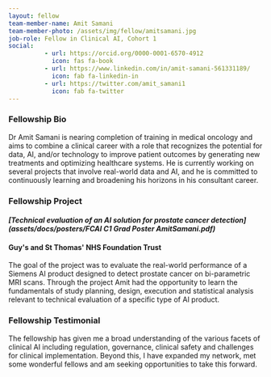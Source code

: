 ```yaml
---
layout: fellow
team-member-name: Amit Samani
team-member-photo: /assets/img/fellow/amitsamani.jpg
job-role: Fellow in Clinical AI, Cohort 1
social:
          - url: https://orcid.org/0000-0001-6570-4912
            icon: fas fa-book
          - url: https://www.linkedin.com/in/amit-samani-561331189/
            icon: fab fa-linkedin-in
          - url: https://twitter.com/amit_samani1
            icon: fab fa-twitter
---
```


### Fellowship Bio
Dr Amit Samani is nearing
completion of training in medical
oncology and aims to combine a clinical
career with a role that recognizes the
potential for data, AI, and/or technology
to improve patient outcomes by
generating new treatments and
optimizing healthcare systems. He is
currently working on several projects
that involve real-world data and AI,
and he is committed to continuously
learning and broadening his horizons
in his consultant career.


### Fellowship Project
#### _[Technical evaluation of an AI solution for prostate cancer detection](assets/docs/posters/FCAI C1 Grad Poster AmitSamani.pdf)_
#### Guy's and St Thomas' NHS Foundation Trust
The goal of the project was to evaluate
the real-world performance of a
Siemens AI product designed to detect
prostate cancer on bi-parametric MRI
scans.
Through the project Amit had the
opportunity to learn the fundamentals
of study planning, design, execution
and statistical analysis relevant to
technical evaluation of a specific type of
AI product.

### Fellowship Testimonial
The fellowship
has given me a broad understanding
of the various facets of clinical AI
including regulation, governance,
clinical safety and challenges for
clinical implementation. Beyond this, I
have expanded my network, met some
wonderful fellows and am seeking
opportunities to take this forward.
